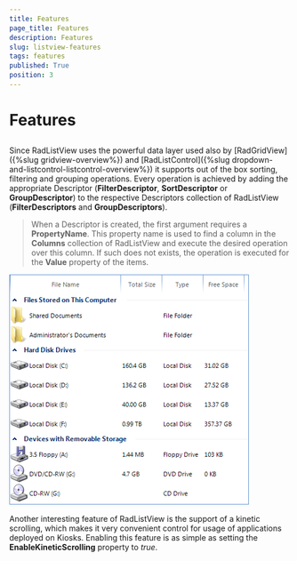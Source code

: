 ```yaml
---
title: Features
page_title: Features
description: Features
slug: listview-features
tags: features
published: True
position: 3
---
```


# Features



## 

Since RadListView uses the powerful data layer used also by 
        	[RadGridView]({%slug gridview-overview%})
			and
        	[RadListControl]({%slug dropdown-and-listcontrol-listcontrol-overview%})
			it supports out of the box sorting, filtering and grouping operations. Every operation is achieved by 
			adding the appropriate Descriptor (__FilterDescriptor__, 
			__SortDescriptor__ or __GroupDescriptor__) to the respective
			Descriptors collection of RadListView (__FilterDescriptors__ and 
			__GroupDescriptors__).
        

>When a Descriptor is created, the first argument requires a __PropertyName__. 
		  	This property name is used to find a column in the __Columns__ collection of 
		  	RadListView and execute the desired operation over this column. If such does not exists,
		  	the operation is executed for the __Value__ property of the items.
		  

![listview-features](images/listview-features.png)

Another interesting feature of RadListView is the support of a kinetic scrolling, which makes it
        	very convenient control for usage of applications deployed on Kiosks. Enabling this feature
        	is as simple as setting the __EnableKineticScrolling__ property to *true*.
        
